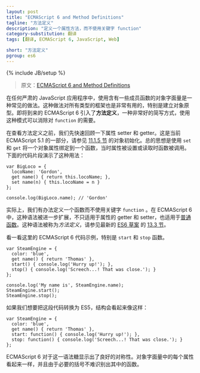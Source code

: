 ```yaml
---
layout: post
title: "ECMAScript 6 and Method Definitions"
tagline: "方法定义"
description: "定义一个属性方法，而不使用关键字 function"
category-substitution: 翻译
tags: [翻译, ECMAScript 6, JavaScript, Web]

short: "方法定义"
pgroup: es6
---
```

{% include JB/setup %}

> 原文：[ECMAScript 6 and Method Definitions](http://ariya.ofilabs.com/2013/03/es6-and-method-definitions.html)

<!-- Using an object literal populated with some member functions is a common practice in any serious JavaScript applications. This is also useful for all kind of frameworks, in particular to setup object prototypes. The upcoming ECMAScript 6 introduces **method definition**, a nice shorthand which eliminates the need to use `function` when using that pattern. -->
在任何严肃的 JavaScript 应用程序中，使用含有一些成员函数的对象字面量是一种常见的做法。这种做法对所有类型的框架也是非常有用的，特别是建立对象原型。即将到来的 ECMAScript 6 引入了**方法定义**，一种非常好的简写方式，使用这种模式可以消除对 `function` 的需要。

<!-- Before we see method definition in action, let us have a quick refresh on property setter and getter. This is part of the current ECMAScript 5.1, see [Section 11.1.5](http://es5.github.com/#x11.1.5) on Object Initialiser. The idea is to use `set` and `get` to bind an object property to a function which will be invoked when that property is set and looked up, respectively. The following code fragment demonstrates its usage: -->
在查看方法定义之前，我们先快速回顾一下属性 setter 和 getter。这是当前 ECMAScript 5.1 的一部分，请参见 [11.1.5 节](http://es5.github.com/#x11.1.5) 的对象初始化。总的思想是使用 `set` 和 `get` 将一个对象属性绑定到一个函数，当时属性被设置或读取时函数被调用。下面的代码片段演示了这种用法：

    var BigLoco = {
      locoName: 'Gordon',
      get name() { return this.locoName; },
      set name(n) { this.locoName = n }
    };
     
    console.log(BigLoco.name); // 'Gordon'

<!-- Practically, we have a way to define a function without using the `function` keyword. With ECMAScript 6, this is extended further so that the syntax applies not only to property getter and setter, but also to [plain functions](http://www.2ality.com/2012/04/arrow-functions.html). This is called *Method Definitions*, see [Section 13.3](http://teramako.github.com/ECMAScript/ecma6th_syntax.html#13.3) in the latest [ES6 draft](http://wiki.ecmascript.org/doku.php?id=harmony:specification_drafts). -->
实际上，我们有办法定义一个函数而不使用关键字 `function` 。在 ECMAScript 6 中，这种语法被进一步扩展，不只适用于属性的 getter 和 setter，也适用于[普通函数](http://www.2ality.com/2012/04/arrow-functions.html)。这种语法被称为*方法定义*，请参见最新的 [ES6 草案](http://wiki.ecmascript.org/doku.php?id=harmony:specification_drafts) 的 [13.3 节](http://teramako.github.com/ECMAScript/ecma6th_syntax.html#13.3)。

<!-- Take a look at an example ECMAScript 6 code here, in particular to the `start` and `stop` functions. -->
看一看这里的 ECMAScript 6 代码示例，特别是 `start` 和 `stop` 函数。

    var SteamEngine = {
      color: 'blue',
      get name() { return 'Thomas' },
      start() { console.log('Hurry up!'); },
      stop() { console.log('Screech...! That was close.'); }
    };
     
    console.log('My name is', SteamEngine.name);
    SteamEngine.start();
    SteamEngine.stop();

<!-- If we were about to transpile the code to ES5, the construct will look like: -->
如果我们想要把这段代码转换为 ES5，结构会看起来像这样：

    var SteamEngine = {
      color: 'blue',
      get name() { return 'Thomas' },
      start: function() { console.log('Hurry up!'); },
      stop: function() { console.log('Screech...! That was close.'); }
    };

<!-- The ECMAScript 6 version shows a nice symmetry thanks to this syntactic sugar. Every property on that literal looks the same and it's not really difficult to spot the functions due to the necessary parentheses. Sweet! -->
ECMAScript 6 对于这一语法糖显示出了良好的对称性。对象字面量中的每个属性看起来一样，并且由于必要的括号不难识别出其中的函数。



